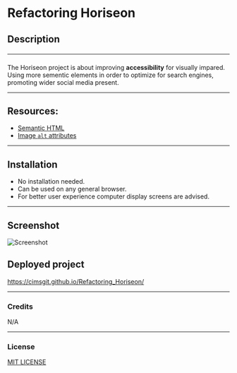 # **Refactoring Horiseon**

## Description <hr> 
The Horiseon project is about improving **accessibility** for visually impared.<br>
Using more sementic elements in order to optimize for search engines, promoting wider social media present. 
<hr>


## Resources:

* [Semantic HTML](https://www.w3schools.com/html/html5_semantic_elements.asp)
* [Image `alt` attributes](https://www.w3schools.com/tags/att_img_alt.asp)
<hr>

## Installation
+ No installation needed.
+ Can be used on any general browser.
+ For better user experience computer display screens are advised. 
<hr>

## Screenshot 

![Screenshot](./assets/images/cimsgit.github.io_Refactoring_Horiseon_.png) 

## Deployed project
https://cimsgit.github.io/Refactoring_Horiseon/ <hr>

### Credits
N/A
<hr>

### License

[MIT LICENSE](./LICENSE)